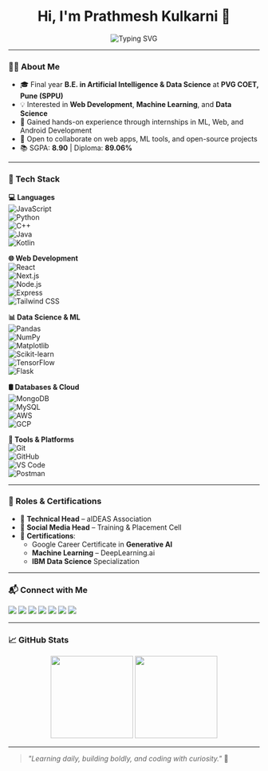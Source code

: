 <h1 align="center">Hi, I'm Prathmesh Kulkarni 👋</h1>

<p align="center">
  <img src="https://readme-typing-svg.demolab.com?font=Fira+Code&weight=500&size=24&pause=1000&center=true&vCenter=true&width=435&lines=Artificial Intelligence+%26+Data+Science+Student;Full-Stack+Web+Developer;ML+%7C+DS+Enthusiast;Open+Source+Contributor" alt="Typing SVG" />
</p>

---

### 👨‍🎓 About Me

- 🎓 Final year **B.E. in Artificial Intelligence & Data Science** at **PVG COET, Pune (SPPU)**  
- 💡 Interested in **Web Development**, **Machine Learning**, and **Data Science**
- 💼 Gained hands-on experience through internships in ML, Web, and Android Development
- 🤝 Open to collaborate on web apps, ML tools, and open-source projects
- 📚 SGPA: **8.90** | Diploma: **89.06%**

---

### 🧰 Tech Stack

**💻 Languages**  
![JavaScript](https://img.shields.io/badge/-JavaScript-F7DF1E?style=flat&logo=javascript&logoColor=000)  
![Python](https://img.shields.io/badge/-Python-3776AB?style=flat&logo=python&logoColor=white)  
![C++](https://img.shields.io/badge/-C++-00599C?style=flat&logo=c%2B%2B&logoColor=white)  
![Java](https://img.shields.io/badge/-Java-007396?style=flat&logo=java&logoColor=white)  
![Kotlin](https://img.shields.io/badge/-Kotlin-0095D5?style=flat&logo=kotlin&logoColor=white)

**🌐 Web Development**  
![React](https://img.shields.io/badge/-React-61DAFB?style=flat&logo=react&logoColor=000)  
![Next.js](https://img.shields.io/badge/-Next.js-000?style=flat&logo=next.js)  
![Node.js](https://img.shields.io/badge/-Node.js-339933?style=flat&logo=node.js&logoColor=white)  
![Express](https://img.shields.io/badge/-Express.js-000?style=flat&logo=express&logoColor=white)  
![Tailwind CSS](https://img.shields.io/badge/-TailwindCSS-38B2AC?style=flat&logo=tailwind-css&logoColor=white)

**📊 Data Science & ML**  
![Pandas](https://img.shields.io/badge/-Pandas-150458?style=flat&logo=pandas)  
![NumPy](https://img.shields.io/badge/-NumPy-013243?style=flat&logo=numpy)  
![Matplotlib](https://img.shields.io/badge/-Matplotlib-11557C?style=flat)  
![Scikit-learn](https://img.shields.io/badge/-Scikit--learn-F7931E?style=flat&logo=scikit-learn&logoColor=white)  
![TensorFlow](https://img.shields.io/badge/-TensorFlow-FF6F00?style=flat&logo=tensorflow&logoColor=white)  
![Flask](https://img.shields.io/badge/-Flask-000000?style=flat&logo=flask&logoColor=white)

**🛢 Databases & Cloud**  
![MongoDB](https://img.shields.io/badge/-MongoDB-47A248?style=flat&logo=mongodb&logoColor=white)  
![MySQL](https://img.shields.io/badge/-MySQL-4479A1?style=flat&logo=mysql&logoColor=white)  
![AWS](https://img.shields.io/badge/-AWS-232F3E?style=flat&logo=amazon-aws)  
![GCP](https://img.shields.io/badge/-GCP-4285F4?style=flat&logo=google-cloud&logoColor=white)

**🧰 Tools & Platforms**  
![Git](https://img.shields.io/badge/-Git-F05032?style=flat&logo=git&logoColor=white)  
![GitHub](https://img.shields.io/badge/-GitHub-181717?style=flat&logo=github)  
![VS Code](https://img.shields.io/badge/-VS%20Code-007ACC?style=flat&logo=visual-studio-code&logoColor=white)  
![Postman](https://img.shields.io/badge/-Postman-FF6C37?style=flat&logo=postman&logoColor=white)

---

### 🏅 Roles & Certifications

- 🧠 **Technical Head** – aIDEAS Association  
- 📱 **Social Media Head** – Training & Placement Cell  
- 🧾 **Certifications**:  
  - Google Career Certificate in **Generative AI**  
  - **Machine Learning** – DeepLearning.ai  
  - **IBM Data Science** Specialization

---

### 📬 Connect with Me

<p>
  <a href="mailto:prathmeshkulkarni312@gmail.com"><img src="https://img.shields.io/badge/Gmail-D14836?style=for-the-badge&logo=gmail&logoColor=white" /></a>
  <a href="https://portfolio-prathmesh-kulkarni-ij1q.vercel.app/" target="_blank"><img src="https://img.shields.io/badge/Portfolio-000?style=for-the-badge&logo=vercel&logoColor=white" /></a>
  <a href="https://www.linkedin.com/in/prathmeshkulkarni" target="_blank"><img src="https://img.shields.io/badge/LinkedIn-0A66C2?style=for-the-badge&logo=linkedin&logoColor=white" /></a>
  <a href="https://github.com/pkkulk" target="_blank"><img src="https://img.shields.io/badge/GitHub-171515?style=for-the-badge&logo=github&logoColor=white" /></a>
  <a href="https://leetcode.com/u/pkkulk/" target="_blank"><img src="https://img.shields.io/badge/LeetCode-FFA116?style=for-the-badge&logo=leetcode&logoColor=black" /></a>
  <a href="https://x.com/SKulkarni872000?t=lszF5pGDt7Na4Hb8s-qvxg&s=09" target="_blank"><img src="https://img.shields.io/badge/Twitter-1DA1F2?style=for-the-badge&logo=x&logoColor=white" /></a>
  <a href="https://www.instagram.com/prathmesh_kulkarni18" target="_blank"><img src="https://img.shields.io/badge/Instagram-E4405F?style=for-the-badge&logo=instagram&logoColor=white" /></a>
</p>

---

### 📈 GitHub Stats

<p align="center">
  <img src="https://github-readme-stats.vercel.app/api?username=pkkulk&show_icons=true&theme=tokyonight&hide_border=true" height="165" />
  <img src="https://github-readme-stats.vercel.app/api/top-langs/?username=pkkulk&layout=compact&theme=tokyonight&hide_border=true" height="165" />
</p>

---

> _"Learning daily, building boldly, and coding with curiosity."_ 🚀
